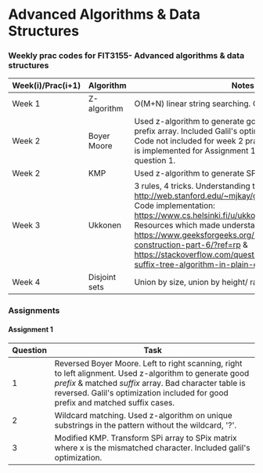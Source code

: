 # Advanced Algorithms & Data Structures
### Weekly prac codes for FIT3155- Advanced algorithms & data structures

| Week(i)/Prac(i+1) | Algorithm | Notes |
|-----------|-----------|-------|
| Week 1 | Z-algorithm | O(M+N) linear string searching. Concatenate pat$text |
| Week 2 | Boyer Moore | Used z-algorithm to generate good suffix & matched prefix array. Included Galil's optimization. <br>  Code not included for week 2 prac. Reversed Boyer Moore is implemented for Assignment 1. Refer to Assignment 1, question 1. |
| Week 2 | KMP | Used z-algorithm to generate SPi values | 
| Week 3 | Ukkonen | 3 rules, 4 tricks. Understanding the algorithm: http://web.stanford.edu/~mjkay/gusfield.pdf. <br> Code implementation: https://www.cs.helsinki.fi/u/ukkonen/SuffixT1withFigs.pdf. <br> Resources which made understanding the algo easier: https://www.geeksforgeeks.org/ukkonens-suffix-tree-construction-part-6/?ref=rp & https://stackoverflow.com/questions/9452701/ukkonens-suffix-tree-algorithm-in-plain-english. | 
| Week 4 | Disjoint sets | Union by size, union by height/ rank. |

### Assignments
#### Assignment 1 
| Question | Task |
|-------|--------|
| 1 | Reversed Boyer Moore. Left to right scanning, right to left alignment. Used z-algorithm to generate good *prefix* & matched *suffix* array. Bad character table is reversed. Galil's optimization included for good prefix and matched suffix cases. |
| 2 | Wildcard matching. Used z-algorithm on unique substrings in the pattern without the wildcard, '?'. |
| 3 | Modified KMP. Transform SPi array to SPix matrix where x is the mismatched character. Included galil's optimization. |

